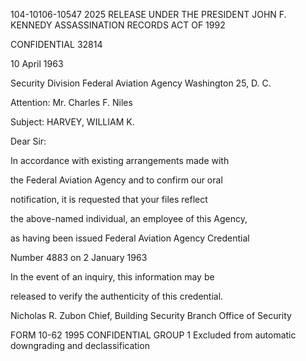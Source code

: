 104-10106-10547 2025 RELEASE UNDER THE PRESIDENT JOHN F. KENNEDY ASSASSINATION RECORDS ACT OF 1992

CONFIDENTIAL 32814

10 April 1963

Security Division
Federal Aviation Agency
Washington 25, D. C.

Attention: Mr. Charles F. Niles

Subject: HARVEY, WILLIAM K.

Dear Sir:

In accordance with existing arrangements made with

the Federal Aviation Agency and to confirm our oral

notification, it is requested that your files reflect

the above-named individual, an employee of this Agency,

as having been issued Federal Aviation Agency Credential

Number 4883 on 2 January 1963

In the event of an inquiry, this information may be

released to verify the authenticity of this credential.

Nicholas R. Zubon
Chief, Building Security Branch
Office of Security

FORM
10-62 1995
CONFIDENTIAL GROUP 1
Excluded from automatic
downgrading and
declassification
